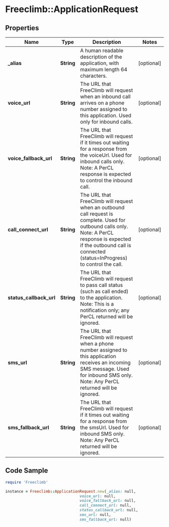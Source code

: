 # Freeclimb::ApplicationRequest

## Properties

Name | Type | Description | Notes
------------ | ------------- | ------------- | -------------
**_alias** | **String** | A human readable description of the application, with maximum length 64 characters. | [optional] 
**voice_url** | **String** | The URL that FreeClimb will request when an inbound call arrives on a phone number assigned to this application. Used only for inbound calls. | [optional] 
**voice_fallback_url** | **String** | The URL that FreeClimb will request if it times out waiting for a response from the voiceUrl. Used for inbound calls only. Note: A PerCL response is expected to control the inbound call. | [optional] 
**call_connect_url** | **String** | The URL that FreeClimb will request when an outbound call request is complete. Used for outbound calls only.  Note: A PerCL response is expected if the outbound call is connected (status&#x3D;InProgress) to control the call. | [optional] 
**status_callback_url** | **String** | The URL that FreeClimb will request to pass call status (such as call ended) to the application.  Note: This is a notification only; any PerCL returned will be ignored. | [optional] 
**sms_url** | **String** | The URL that FreeClimb will request when a phone number assigned to this application receives an incoming SMS message. Used for inbound SMS only.  Note: Any PerCL returned will be ignored. | [optional] 
**sms_fallback_url** | **String** | The URL that FreeClimb will request if it times out waiting for a response from the smsUrl. Used for inbound SMS only.  Note: Any PerCL returned will be ignored. | [optional] 

## Code Sample

```ruby
require 'Freeclimb'

instance = Freeclimb::ApplicationRequest.new(_alias: null,
                                 voice_url: null,
                                 voice_fallback_url: null,
                                 call_connect_url: null,
                                 status_callback_url: null,
                                 sms_url: null,
                                 sms_fallback_url: null)
```


